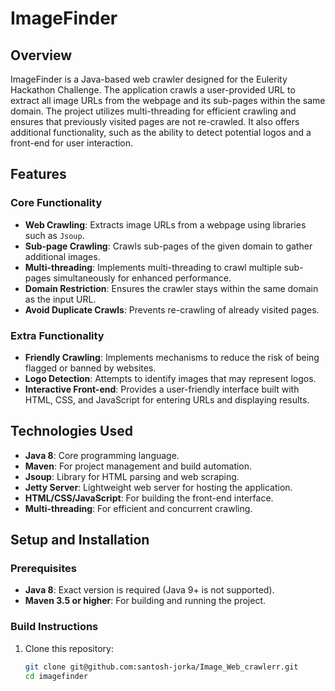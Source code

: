 # ImageFinder

## Overview
ImageFinder is a Java-based web crawler designed for the Eulerity Hackathon Challenge. The application crawls a user-provided URL to extract all image URLs from the webpage and its sub-pages within the same domain. The project utilizes multi-threading for efficient crawling and ensures that previously visited pages are not re-crawled. It also offers additional functionality, such as the ability to detect potential logos and a front-end for user interaction.

## Features
### Core Functionality
- **Web Crawling**: Extracts image URLs from a webpage using libraries such as `Jsoup`.
- **Sub-page Crawling**: Crawls sub-pages of the given domain to gather additional images.
- **Multi-threading**: Implements multi-threading to crawl multiple sub-pages simultaneously for enhanced performance.
- **Domain Restriction**: Ensures the crawler stays within the same domain as the input URL.
- **Avoid Duplicate Crawls**: Prevents re-crawling of already visited pages.

### Extra Functionality
- **Friendly Crawling**: Implements mechanisms to reduce the risk of being flagged or banned by websites.
- **Logo Detection**: Attempts to identify images that may represent logos.
- **Interactive Front-end**: Provides a user-friendly interface built with HTML, CSS, and JavaScript for entering URLs and displaying results.

## Technologies Used
- **Java 8**: Core programming language.
- **Maven**: For project management and build automation.
- **Jsoup**: Library for HTML parsing and web scraping.
- **Jetty Server**: Lightweight web server for hosting the application.
- **HTML/CSS/JavaScript**: For building the front-end interface.
- **Multi-threading**: For efficient and concurrent crawling.

## Setup and Installation
### Prerequisites
- **Java 8**: Exact version is required (Java 9+ is not supported).
- **Maven 3.5 or higher**: For building and running the project.

### Build Instructions
1. Clone this repository:
   ```bash
   git clone git@github.com:santosh-jorka/Image_Web_crawlerr.git
   cd imagefinder
